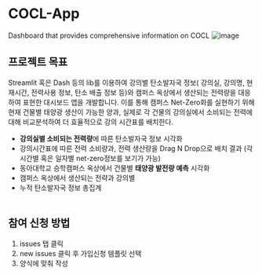 # COCL-App
Dashboard that provides comprehensive information on COCL
![image](https://github.com/Prcnsi/COCL-App/assets/86015194/5caf584a-8733-4708-8345-12c26df4d322)

## 프로젝트 목표
Streamlit 혹은 Dash 등의 lib를 이용하여 강의별 탄소발자국 정보( 강의실, 강의명, 현재시간, 전력사용 정보, 탄소 배출 정보 등)와 캠퍼스 옥상에서 생산되는 전력량을 대응하여 표현한 대시보드 앱을 개발합니다.
이를 통해 캠퍼스 Net-Zero화를 실현하기 위해 현재 건물별 태양광 생산이 가능한 양과, 실제로 각 건물의 강의실에서 소비되는 전력에 대해 비교분석하여 더 효율적으로 강의 시간표를 배치한다.

- **강의실별 소비되는 전력량**에 따른 탄소발자국 정보 시각화
- 강의시간표에 따른 전력 소비량과, 전력 생산량을 Drag N Drop으로 배치 결과 (각 시간별 혹은 일자별 net-zero정보를 보기가 가능)
- 동아대학교 승학캠퍼스 옥상에서 건물별 **태양광 발전량 예측** 시각화
- 캠퍼스 옥상에서 생산되는 전략과 강의별
- 누적 탄소발자국 정보 총집계
<br><br>

## 참여 신청 방법
1. issues 탭 클릭
2. new issues 클릭 후 가입신청 템플릿 선택
3. 양식에 맞춰 작성
